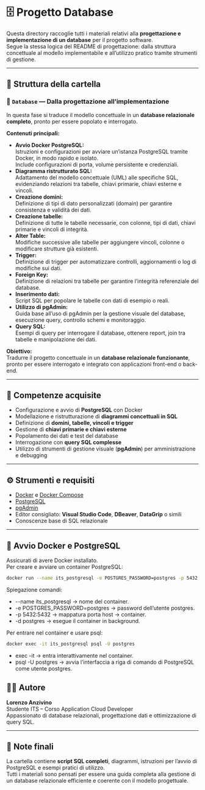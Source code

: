 # 🗄 Progetto Database

Questa directory raccoglie tutti i materiali relativi alla **progettazione e implementazione di un database** per il progetto software.  
Segue la stessa logica del README di progettazione: dalla struttura concettuale al modello implementabile e all’utilizzo pratico tramite strumenti di gestione.

---

## 📁 Struttura della cartella

### 🔹 `Database` — Dalla progettazione all’implementazione
In questa fase si traduce il modello concettuale in un **database relazionale completo**, pronto per essere popolato e interrogato.

**Contenuti principali:**
- **Avvio Docker PostgreSQL:**  
  Istruzioni e configurazioni per avviare un’istanza PostgreSQL tramite Docker, in modo rapido e isolato.  
  Include configurazioni di porta, volume persistente e credenziali.
- **Diagramma ristrutturato SQL:**  
  Adattamento del modello concettuale (UML) alle specifiche SQL, evidenziando relazioni tra tabelle, chiavi primarie, chiavi esterne e vincoli.
- **Creazione domini:**  
  Definizione di tipi di dato personalizzati (domain) per garantire consistenza e validità dei dati.
- **Creazione tabelle:**  
  Definizione di tutte le tabelle necessarie, con colonne, tipi di dati, chiavi primarie e vincoli di integrità.
- **Alter Table:**  
  Modifiche successive alle tabelle per aggiungere vincoli, colonne o modificare strutture già esistenti.
- **Trigger:**  
  Definizione di trigger per automatizzare controlli, aggiornamenti o log di modifiche sui dati.
- **Foreign Key:**  
  Definizione di relazioni tra tabelle per garantire l’integrità referenziale del database.
- **Inserimento dati:**  
  Script SQL per popolare le tabelle con dati di esempio o reali.
- **Utilizzo di pgAdmin:**  
  Guida base all’uso di pgAdmin per la gestione visuale del database, esecuzione query, controllo schemi e monitoraggio.
- **Query SQL:**  
  Esempi di query per interrogare il database, ottenere report, join tra tabelle e manipolazione dei dati.

**Obiettivo:**  
Tradurre il progetto concettuale in un **database relazionale funzionante**, pronto per essere interrogato e integrato con applicazioni front-end o back-end.

---

## 🧠 Competenze acquisite

- Configurazione e avvio di **PostgreSQL** con Docker
- Modellazione e ristrutturazione di **diagrammi concettuali in SQL**
- Definizione di **domini, tabelle, vincoli e trigger**
- Gestione di **chiavi primarie e chiavi esterne**
- Popolamento dei dati e test del database
- Interrogazione con **query SQL complesse**
- Utilizzo di strumenti di gestione visuale (**pgAdmin**) per amministrazione e debugging

---

## ⚙️ Strumenti e requisiti

- [Docker](https://www.docker.com/) e [Docker Compose](https://docs.docker.com/compose/)
- [PostgreSQL](https://www.postgresql.org/)
- [pgAdmin](https://www.pgadmin.org/)
- Editor consigliato: **Visual Studio Code**, **DBeaver**, **DataGrip** o simili
- Conoscenze base di SQL relazionale

---

## 🐳 Avvio Docker e PostgreSQL

Assicurati di avere Docker installato.  
Per creare e avviare un container PostgreSQL:

```bash
docker run --name its_postgresql -e POSTGRES_PASSWORD=postgres -p 5432:5432 -d postgres
```

Spiegazione comandi:

- --name its_postgresql → nome del container.
- -e POSTGRES_PASSWORD=postgres → password dell’utente postgres.
- -p 5432:5432 → mappatura porta host → container.
- -d postgres → esegue il container in background.

Per entrare nel container e usare psql:
```bash
docker exec -it its_postgresql psql -U postgres
```
- exec -it → entra interattivamente nel container.
- psql -U postgres → avvia l’interfaccia a riga di comando di PostgreSQL come utente postgres.

## 👨‍💻 Autore
**Lorenzo Anzivino**  
Studente ITS – Corso Application Cloud Developer  
Appassionato di database relazionali, progettazione dati e ottimizzazione di query SQL.

---

## 🧩 Note finali
La cartella contiene **script SQL completi**, diagrammi, istruzioni per l’avvio di PostgreSQL e esempi pratici di utilizzo.  
Tutti i materiali sono pensati per essere una guida completa alla gestione di un database relazionale efficiente e coerente con il modello progettuale.
